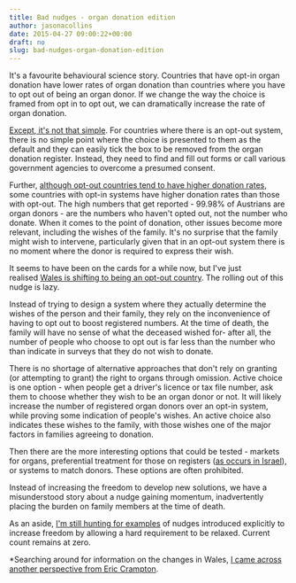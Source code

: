 ```yaml
---
title: Bad nudges - organ donation edition
author: jasonacollins
date: 2015-04-27 09:00:22+00:00
draft: no
slug: bad-nudges-organ-donation-edition
---
```


It's a favourite behavioural science story. Countries that have opt-in organ donation have lower rates of organ donation than countries where you have to opt out of being an organ donor. If we change the way the choice is framed from opt in to opt out, we can dramatically increase the rate of organ donation.

[Except, it's not that simple](https://jasoncollins.blog/charts-that-dont-seem-quite-right-organ-donation-edition/). For countries where there is an opt-out system, there is no simple point where the choice is presented to them as the default and they can easily tick the box to be removed from the organ donation register. Instead, they need to find and fill out forms or call various government agencies to overcome a presumed consent.

Further, [although opt-out countries tend to have higher donation rates](http://www.biomedcentral.com/1741-7015/12/131), some countries with opt-in systems have higher donation rates than those with opt-out. The high numbers that get reported - 99.98% of Austrians are organ donors - are the numbers who haven't opted out, not the number who donate. When it comes to the point of donation, other issues become more relevant, including the wishes of the family. It's no surprise that the family might wish to intervene, particularly given that in an opt-out system there is no moment where the donor is required to express their wish.

It seems to have been on the cards for a while now, but I've just realised [Wales is shifting to being an opt-out country](http://www.mirror.co.uk/news/uk-news/teddys-story-wales-become-first-5571591). The rolling out of this nudge is lazy.

Instead of trying to design a system where they actually determine the wishes of the person and their family, they rely on the inconvenience of having to opt out to boost registered numbers. At the time of death, the family will have no sense of what the deceased wished for- after all, the number of people who choose to opt out is far less than the number who than indicate in surveys that they do not wish to donate.

There is no shortage of alternative approaches that don't rely on granting (or attempting to grant) the right to organs through omission. Active choice is one option - when people get a driver's licence or tax file number, ask them to choose whether they wish to be an organ donor or not. It will likely increase the number of registered organ donors over an opt-in system, while proving some indication of people's wishes. An active choice also indicates these wishes to the family, with those wishes one of the major factors in families agreeing to donation.

Then there are the more interesting options that could be tested - markets for organs, preferential treatment for those on registers ([as occurs in Israel](http://www.jpost.com/Health-and-Science/Privileges-for-organ-donor-card-holders-extended)), or systems to match donors. These options are often prohibited.

Instead of increasing the freedom to develop new solutions, we have a misunderstood story about a nudge gaining momentum, inadvertently placing the burden on family members at the time of death.

As an aside, [I'm still hunting for examples](https://jasoncollins.blog/nudging-for-freedom/) of nudges introduced explicitly to increase freedom by allowing a hard requirement to be relaxed. Current count remains at zero.

*Searching around for information on the changes in Wales, [I came across another perspective from Eric Crampton](http://offsettingbehaviour.blogspot.com.au/2013/09/organ-nudges.html).
